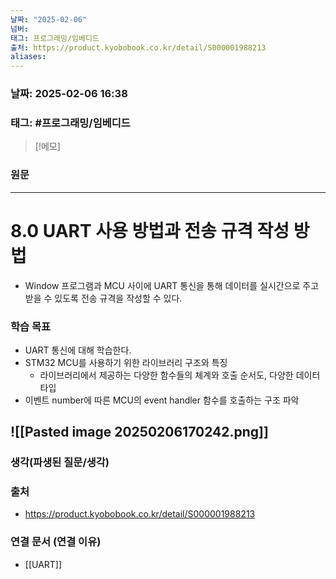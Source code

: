 ```yaml
---
날짜: "2025-02-06"
넘버: 
태그: 프로그래밍/임베디드
출처: https://product.kyobobook.co.kr/detail/S000001988213
aliases:
---
```

### 날짜:  2025-02-06 16:38

### 태그: #프로그래밍/임베디드 

>[!메모]
>

### 원문
---
# 8.0 UART 사용 방법과 전송 규격 작성 방법

- Window 프로그램과 MCU 사이에 UART 통신을 통해 데이터를 실시간으로 주고받을 수 있도록 전송 규격을 작성할 수 있다.
### 학습 목표
- UART 통신에 대해 학습한다.
- STM32 MCU를 사용하기 위한 라이브러리 구조와 특징
	- 라이브러리에서 제공하는 다양한 함수들의 체계와 호출 순서도, 다양한 데이터 타입
- 이벤트 number에 따른 MCU의 event handler 함수를 호출하는 구조 파악

![[Pasted image 20250206170242.png]]
---
### 생각(파생된 질문/생각)

### 출처
- https://product.kyobobook.co.kr/detail/S000001988213

### 연결 문서 (연결 이유)
- [[UART]]
